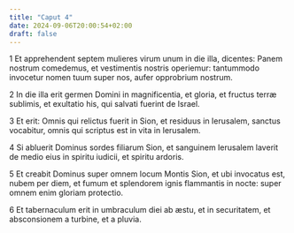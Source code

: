 ```yaml
---
title: "Caput 4"
date: 2024-09-06T20:00:54+02:00
draft: false
---
```



1 Et apprehendent septem mulieres virum unum in die illa, dicentes: Panem nostrum comedemus, et vestimentis nostris operiemur: tantummodo invocetur nomen tuum super nos, aufer opprobrium nostrum.

2 In die illa erit germen Domini in magnificentia, et gloria, et fructus terræ sublimis, et exultatio his, qui salvati fuerint de Israel.

3 Et erit: Omnis qui relictus fuerit in Sion, et residuus in Ierusalem, sanctus vocabitur, omnis qui scriptus est in vita in Ierusalem.

4 Si abluerit Dominus sordes filiarum Sion, et sanguinem Ierusalem laverit de medio eius in spiritu iudicii, et spiritu ardoris.

5 Et creabit Dominus super omnem locum Montis Sion, et ubi invocatus est, nubem per diem, et fumum et splendorem ignis flammantis in nocte: super omnem enim gloriam protectio.

6 Et tabernaculum erit in umbraculum diei ab æstu, et in securitatem, et absconsionem a turbine, et a pluvia.

